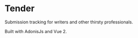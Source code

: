 # Tender

Submission tracking for writers and other thirsty professionals.

Built with AdonisJs and Vue 2.
